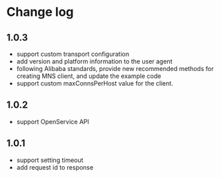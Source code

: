 # Change log

## 1.0.3

- support custom transport configuration
- add version and platform information to the user agent
- following Alibaba standards, provide new recommended methods for creating MNS client, and update the example code
- support custom maxConnsPerHost value for the client.

## 1.0.2

- support OpenService API

## 1.0.1

- support setting timeout
- add request id to response
